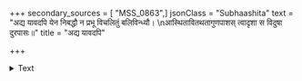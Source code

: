 +++
secondary_sources = [ "MSS_0863",]
jsonClass = "Subhaashita"
text = "अद्य यावदपि येन निबद्धौ न प्रभू विचलितुं बलिविन्ध्यौ।  \nआस्थितावितथतागुणपाशस् त्वादृशा स विदुषा दुरपासः॥"
title = "अद्य यावदपि"

+++

<details><summary>Text</summary>

अद्य यावदपि येन निबद्धौ न प्रभू विचलितुं बलिविन्ध्यौ।  
आस्थितावितथतागुणपाशस् त्वादृशा स विदुषा दुरपासः॥
</details>
